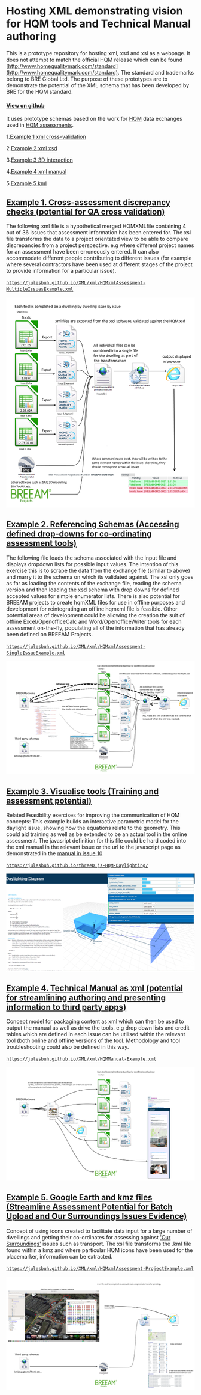 # Hosting XML demonstrating vision for HQM tools and Technical Manual authoring
This is a prototype repository for hosting xml, xsd and xsl as a webpage. It does not attempt to match the official HQM release which can be found [http://www.homequalitymark.com/standard](http://www.homequalitymark.com/standard). The standard and trademarks belong to BRE Global Ltd. The purpose of these prototypes are to demonstrate the potential of the XML schema that has been developed by BRE for the HQM standard.

#### [View on github](https://github.com/JulesBuh/XML)
It uses prototype schemas based on the work for [HQM](http://www.homequalitymark.com/) data exchanges used in [HQM assessments](http://www.homequalitymark.com/).

1.[Example 1 xml cross-validation](https://julesbuh.github.io/XML/#Example-1.-cross-assessment-discrepancy-checks-potential-for-qa-cross-validation)

2.[Example 2 xml xsd](https://julesbuh.github.io/XML/#Example-2.-referencing-schemas-accessing-defined-drop-downs-for-co-ordinating-assessment-tools)

3.[Example 3 3D interaction](https://julesbuh.github.io/XML/#Example-3.-visualise-tools-training-and-assessment-potential)

4.[Example 4 xml manual](https://julesbuh.github.io/XML/#Example-4.-technical-manual-as-xml-potential-for-streamlining-authoring-and-presenting-information-to-third-party-apps)

5.[Example 5 kml](https://julesbuh.github.io/XML/#Example-5.-google-earth-and-kmz-files-streamline-assessment-potential-for-batch-upload-and-our-surroundings-issues-evidence)

## [Example 1. Cross-assessment discrepancy checks (potential for QA cross validation)](https://julesbuh.github.io/XML/xml/HQMxmlAssessment-MultipleIssuesExample.xml)
The following xml file is a hypothetical merged HQMXMLfile containing 4 out of 36 issues that assessment information has been entered for. The xsl file transforms the data to a project orientated view to be able to compare discrepancies from a project perspective. e.g where different project names for an assessment have been erroneously entered. It can also accommodate different people contributing to different issues (for example where several contractors have been used at different stages of the project to provide information for a particular issue).

[`https://julesbuh.github.io/XML/xml/HQMxmlAssessment-MultipleIssuesExample.xml`](https://julesbuh.github.io/XML/xml/HQMxmlAssessment-MultipleIssuesExample.xml)

![img/XSL Diagram.png](img/diagram.png)



## [Example 2. Referencing Schemas (Accessing defined drop-downs for co-ordinating assessment tools)](https://julesbuh.github.io/XML/xml/HQMxmlAssessment-SingleIssueExample.xml)
The following file loads the schema associated with the input file and displays dropdown lists for possible input values. The intention of this exercise this is to scrape the data from the exchange file (similar to above) and marry it to the schema on which its validated against. The xsl only goes as far as loading the contents of the exchange file, reading the schema version and then loading the xsd schema with drop downs for defined accepted values for simple enumerator lists. There is also potential for BREEAM projects to create hqmXML files for use in offline purposes and development for reintegrating an offline hqmxml file is feasible. Other potential areas of development could be allowing the creation the suit of offline Excel/OpenofficeCalc and Word/OpenofficeWriter tools for each assessment on-the-fly, populating all of the information that has already been defined on BREEAM Projects.

[`https://julesbuh.github.io/XML/xml/HQMxmlAssessment-SingleIssueExample.xml`](https://julesbuh.github.io/XML/xml/HQMxmlAssessment-SingleIssueExample.xml)

![img/XSD Diagram](img/diagram2.png)



## [Example 3. Visualise tools (Training and assessment potential)](https://julesbuh.github.io/threeD.js-HQM-Daylighting)
Related Feasibility exercises for improving the communication of HQM concepts: This example builds an interactive parametric model for the daylight issue, showing how the equations relate to the geometry. This could aid training as well as be extended to be an actual tool in the online assessment. The javasript definition for this file could be hard coded into the xml manual in the relevant issue or the url to the javascript page as demonstrated in the [manual in issue 10](https://julesbuh.github.io/XML/xml/HQMManual-Example.xml#2.01.02)

[`https://julesbuh.github.io/threeD.js-HQM-Daylighting/`](https://julesbuh.github.io/threeD.js-HQM-Daylighting)

![img/InteractiveDaylightVisual](img/thumbnailPreview.png)



## [Example 4. Technical Manual as xml (potential for streamlining authoring and presenting information to third party apps)](https://julesbuh.github.io/XML/xml/HQMManual-Example.xml)
Concept model for packaging content as xml which can then be used to output the manual as well as drive the tools. e.g drop down lists and credit tables which are defined in each issue can be utilised within the relevant tool (both online and offline versions of the tool. Methodology and tool troubleshooting could also be defined in this way.

[`https://julesbuh.github.io/XML/xml/HQMManual-Example.xml`](https://julesbuh.github.io/XML/xml/HQMManual-Example.xml)

![img/Manual as a schema Diagram](img/diagram4.png)



## [Example 5. Google Earth and kmz files (Streamline Assessment Potential for Batch Upload and Our Surroundings Issues Evidence)](https://julesbuh.github.io/XML/xml/HQMxmlAssessment-ProjectExample.xml)
Concept of using icons created to facilitate data input for a large number of dwellings and getting their co-ordinates for assessing against ['Our Surroundings'](https://julesbuh.github.io/XML/xml/HQMManual-Example.xml#1) issues such as transport. The xsl file transforms the .kml file found within a kmz and where particular HQM icons have been used for the placemarker, information can be extracted.

[`https://julesbuh.github.io/XML/xml/HQMxmlAssessment-ProjectExample.xml`](https://julesbuh.github.io/XML/xml/HQMxmlAssessment-ProjectExample.xml)

![img/Manual as a schema Diagram](img/diagram5.png)
